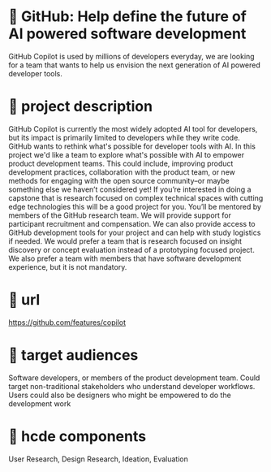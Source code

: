 # 🚀 GitHub: Help define the future of AI powered software development
GitHub Copilot is used by millions of developers everyday, we are looking for a team that wants to help us envision the next generation of AI powered developer tools.
# 📄 project description
GitHub Copilot is currently the most widely adopted AI tool for developers, but its impact is primarily limited to developers while they write code. GitHub wants to rethink what's possible for developer tools with AI. In this project we'd like a team to explore what's possible with AI to empower product development teams. This could include, improving product development practices, collaboration with the product team, or new methods for engaging with the open source community–or maybe something else we haven’t considered yet! 
If you’re interested in doing a capstone that is research focused on complex technical spaces with cutting edge technologies this will be a good project for you. You’ll be mentored by members of the GitHub research team. We will provide support for participant recruitment and compensation. We can also provide access to GitHub development tools for your project and can help with study logistics if needed. 
We would prefer a team that is research focused on insight discovery or concept evaluation instead of a prototyping focused project. We also prefer a team with members that have software development experience, but it is not mandatory.
# 🔗 url
https://github.com/features/copilot
# 👥 target audiences
Software developers, or members of the product development team. Could target non-traditional stakeholders who understand developer workflows. Users could also be designers who might be empowered to do the development work
# 🧩 hcde components
User Research, Design Research, Ideation, Evaluation
